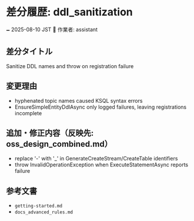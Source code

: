 # 差分履歴: ddl_sanitization

🗕 2025-08-10 JST
🧐 作業者: assistant

## 差分タイトル
Sanitize DDL names and throw on registration failure

## 変更理由
- hyphenated topic names caused KSQL syntax errors
- EnsureSimpleEntityDdlAsync only logged failures, leaving registrations incomplete

## 追加・修正内容（反映先: oss_design_combined.md）
- replace '-' with '_' in GenerateCreateStream/CreateTable identifiers
- throw InvalidOperationException when ExecuteStatementAsync reports failure

## 参考文書
- `getting-started.md`
- `docs_advanced_rules.md`
